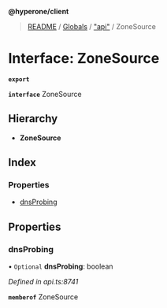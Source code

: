 **@hyperone/client**

> [README](../README.md) / [Globals](../globals.md) / ["api"](../modules/_api_.md) / ZoneSource

# Interface: ZoneSource

**`export`** 

**`interface`** ZoneSource

## Hierarchy

* **ZoneSource**

## Index

### Properties

* [dnsProbing](_api_.zonesource.md#dnsprobing)

## Properties

### dnsProbing

• `Optional` **dnsProbing**: boolean

*Defined in api.ts:8741*

**`memberof`** ZoneSource
